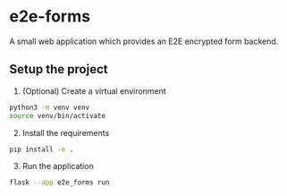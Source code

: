 # e2e-forms
A small web application which provides an E2E encrypted form backend.

## Setup the project

1. (Optional) Create a virtual environment
```bash
python3 -m venv venv
source venv/bin/activate
```
2. Install the requirements
```bash
pip install -e .
```
3. Run the application
```bash
flask --app e2e_forms run
```
